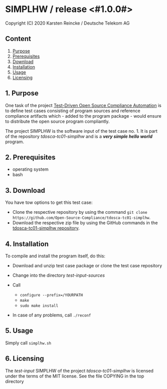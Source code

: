 # SIMPLHW / release <#1.0.0#>

Copyright (C) 2020 Karsten Reincke / Deutsche Telekom AG

## Content
1. [Purpose](#pur)
2. [Prerequisites](#prq)
3. [Download](#dlo)
4. [Installation](#ins)
5. [Usage](#use)
6. [Licensing](#lic)

## 1. Purpose <a id="pur"></a>
One task of the project [Test-Driven Open Source Compliance Automation](https://github.com/Open-Source-Compliance/tdosca) is to define test cases consisting of program sources and reference compliance artifacts which - added to the program package - would ensure to distribute the open source program compliantly.

The project SIMPLHW is the software input of the test case no. 1. It is part of the repository *tdosca-tc01-simplhw* and is a ***very simple hello world*** program.

## 2. Prerequisites <a id="prq"></a>
* operating system
* bash

## 3. Download <a id="dlo"></a>

You have tow options to get this test case:

* Clone the respective repository by using the command ``git clone https://github.com/Open-Source-Compliance/tdosca-tc01-simplhw``.
* Download the respective zip file by using the GitHub commands in the [tdosca-tc01-simplhw repository](https://github.com/Open-Source-Compliance/tdosca-tc01-simplhw).

## 4. Installation <a id="ins"></a>
To compile and install the program itself, do this:
* Download and unzip test case package or clone the test case repository
* Change into the directory *test-input-sources*
* Call
  - ``configure --prefix=/YOURPATH``
  - ``make``
  - ``sudo make install``

* In case of any problems, call ``./reconf``  
## 5. Usage <a id="use"></a>
Simply call ``simplhw.sh``

## 6. Licensing <a id="lic"></a>

The *test-input* SIMPLHW of the project *tdosca-tc01-simplhw* is licensed under the terms of the MIT license. See the file COPYING in the top directory
